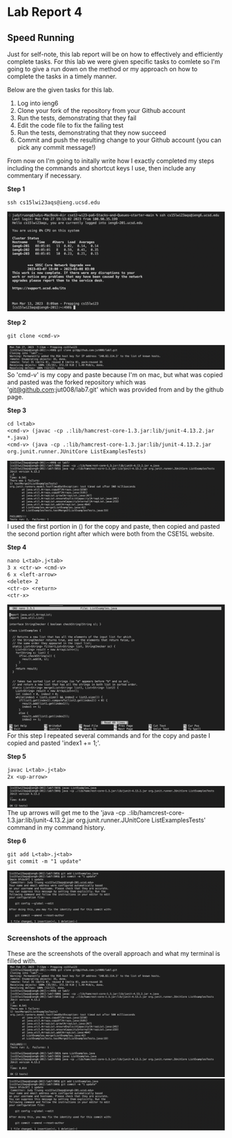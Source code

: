 # Lab Report 4
## Speed Running
Just for self-note, this lab report will be on how to effectively and efficiently complete tasks. For this lab we were given specific tasks to comlete so I'm going to give a run down on the method or my approach on how to complete the tasks in a timely manner.

Below are the given tasks for this lab.
1. Log into ieng6
2. Clone your fork of the repository from your Github account
3. Run the tests, demonstrating that they fail
4. Edit the code file to fix the failing test
5. Run the tests, demonstrating that they now succeed
6. Commit and push the resulting change to your Github account (you can pick any commit message!)

From now on I'm going to initally write how I exactly completed my steps including the commands and shortcut keys I use, then include any commentary if necessary.

**Step 1**
```
ssh cs15lwi23aqs@ieng.ucsd.edu
```
![Image](step1.png)

**Step 2**
```
git clone <cmd-v>
```
![Image](step2.png)
So 'cmd-v' is my copy and paste because I'm on mac, but what was copied and pasted was the forked repository which was 'git@github.com:jut008/lab7.git' which was provided from and by the github page.

**Step 3**
```
cd l<tab> 
<cmd-v> (javac -cp .:lib/hamcrest-core-1.3.jar:lib/junit-4.13.2.jar *.java) 
<cmd-v> (java -cp .:lib/hamcrest-core-1.3.jar:lib/junit-4.13.2.jar org.junit.runner.JUnitCore ListExamplesTests)
```
![Image](step3.png)
I used the first portion in () for the copy and paste, then copied and pasted the second portion right after which were both from the CSE15L website.

**Step 4**
```
nano L<tab>.j<tab>
3 x <ctr-w> <cmd-v>
6 x <left-arrow>
<delete> 2
<ctr-o> <return>
<ctr-x>
```
![Image](step4.png)
For this step I repeated several commands and for the copy and paste I copied and pasted 'index1 += 1;'.
  
**Step 5**
```
javac L<tab>.j<tab>
2x <up-arrow>
```
![Image](step5.png)
The up arrows will get me to the 'java -cp .:lib/hamcrest-core-1.3.jar:lib/junit-4.13.2.jar org.junit.runner.JUnitCore ListExamplesTests' command in my command history.

**Step 6**
```
git add L<tab>.j<tab>
git commit -m "1 update"
```
![Image](Lab4SpeedRun(2).png)

### Screenshots of the approach
These are the screenshots of the overall approach and what my terminal is filled with.
![Image](Lab4SpeedRun(1).png)
![Image](Lab4SpeedRun(2).png)


